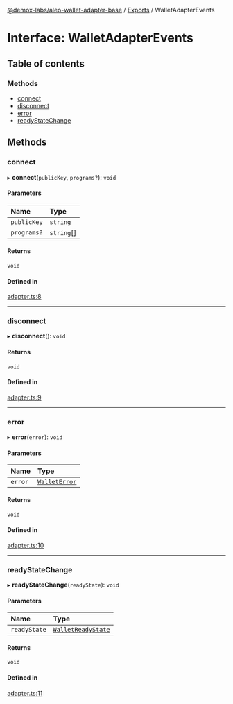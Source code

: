 [@demox-labs/aleo-wallet-adapter-base](../README.md) / [Exports](../modules.md) / WalletAdapterEvents

# Interface: WalletAdapterEvents

## Table of contents

### Methods

- [connect](WalletAdapterEvents.md#connect)
- [disconnect](WalletAdapterEvents.md#disconnect)
- [error](WalletAdapterEvents.md#error)
- [readyStateChange](WalletAdapterEvents.md#readystatechange)

## Methods

### connect

▸ **connect**(`publicKey`, `programs?`): `void`

#### Parameters

| Name | Type |
| :------ | :------ |
| `publicKey` | `string` |
| `programs?` | `string`[] |

#### Returns

`void`

#### Defined in

[adapter.ts:8](https://github.com/demox-labs/leo-wallet-adapter/blob/0449b28/packages/core/base/adapter.ts#L8)

___

### disconnect

▸ **disconnect**(): `void`

#### Returns

`void`

#### Defined in

[adapter.ts:9](https://github.com/demox-labs/leo-wallet-adapter/blob/0449b28/packages/core/base/adapter.ts#L9)

___

### error

▸ **error**(`error`): `void`

#### Parameters

| Name | Type |
| :------ | :------ |
| `error` | [`WalletError`](../classes/WalletError.md) |

#### Returns

`void`

#### Defined in

[adapter.ts:10](https://github.com/demox-labs/leo-wallet-adapter/blob/0449b28/packages/core/base/adapter.ts#L10)

___

### readyStateChange

▸ **readyStateChange**(`readyState`): `void`

#### Parameters

| Name | Type |
| :------ | :------ |
| `readyState` | [`WalletReadyState`](../enums/WalletReadyState.md) |

#### Returns

`void`

#### Defined in

[adapter.ts:11](https://github.com/demox-labs/leo-wallet-adapter/blob/0449b28/packages/core/base/adapter.ts#L11)
